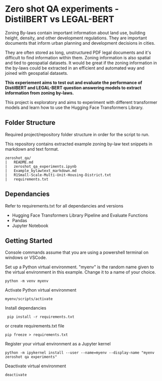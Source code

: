 # Zero shot QA experiments - DistilBERT vs LEGAL-BERT

Zoning By-laws contain important information about land use, building height, density, and other development regulations. They are important documents that inform urban planning and development decisions in cities.

They are often stored as long, unstructured PDF legal documents and it's difficult to find information within them. Zoning information is also spatial and tied to geospatial datasets. It would be great if the zoning information in the by-laws could be extracted in an efficient and automated way and joined with geospatial datasets.

**This experiement aims to test out and evaluate the performance of DistilBERT and LEGAL-BERT question answering models to extract information from zoning by-laws.**

This project is exploratory and aims to experiment with different transformer models and learn how to use the Hugging Face Transformers Library.

## Folder Structure
Required project/repository folder structure in order for the script to run.

This repository contains extracted example zoning by-law text snippets in markdown and text format.
```
zeroshot_qa/
|   README.md
|   zeroshot_qa_experiments.ipynb
|   Example_bylawtext_markdown.md
|   R1Small-Scale-Multi-Unit-Housing-District.txt
|   requirements.txt
```

## Dependancies
Refer to requirements.txt for all dependancies and versions
* Hugging Face Transformers Library Pipeline and Evaluate Functions
* Pandas
* Jupyter Notebook

## Getting Started
Console commands assume that you are using a powershell terminal on windows or VSCode.

Set up a Python virtual environment. "myenv" is the random name given to the virtual environment in this example. Change it to a name of your choice.
```
python -m venv myenv
```
Activate Python virtual environment
```
myenv/scripts/activate
```
Install dependancies
```
 pip install -r requirements.txt
 ```
or create requirements.txt file
```
pip freeze > requirements.txt
```
Register your virtual environment as a Jupyter kernel
```
python -m ipykernel install --user --name=myenv --display-name "myenv zeroshot qa experiments"
```
Deactivate virtual environment
```
deactivate
```